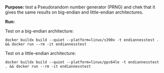**Purpose:** test a Pseudorandom number generator (PRNG) and chek that it gives the same results on big-endian and little-endian architectures.

**Run:**

Test on a big-endian architecture:

```
docker buildx build --quiet --platform=linux/s390x -t endiannesstest . && docker run --rm -it endiannesstest
```

Test on a little-endian architecture:


```
docker buildx build --quiet --platform=linux/ppc64le -t endiannesstest . && docker run --rm -it endiannesstest
```